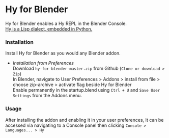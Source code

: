 # Hy for Blender

Hy for Blender enables a Hy REPL in the Blender Console.  
[Hy is a Lisp dialect, embedded in Python.](https://github.com/hylang/hy)

### Installation
Install Hy for Blender as you would any Blender addon.  
  
-  _Installation from Preferences_  
   Download `hy-for-blender-master.zip` from Github (`Clone or download > Zip`)  
   In Blender, navigate to User Preferences > Addons > install from file >  choose zip-archive > activate flag beside Hy for Blender  
   Enable permanently in the startup.blend using `Ctrl + U` and `Save User Settings` from the Addons menu.


### Usage

After installing the addon and enabling it in your user preferences,
It can be accessed via navigating to a Console panel then clicking `Console > Languages... > Hy`